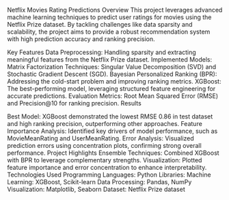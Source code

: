 Netflix Movies Rating Predictions
Overview
This project leverages advanced machine learning techniques to predict user ratings for movies using the Netflix Prize dataset. By tackling challenges like data sparsity and scalability, the project aims to provide a robust recommendation system with high prediction accuracy and ranking precision.

Key Features
Data Preprocessing: Handling sparsity and extracting meaningful features from the Netflix Prize dataset.
Implemented Models:
Matrix Factorization Techniques: Singular Value Decomposition (SVD) and Stochastic Gradient Descent (SGD).
Bayesian Personalized Ranking (BPR): Addressing the cold-start problem and improving ranking metrics.
XGBoost: The best-performing model, leveraging structured feature engineering for accurate predictions.
Evaluation Metrics: Root Mean Squared Error (RMSE) and Precision@10 for ranking precision.
Results

Best Model: XGBoost demonstrated the lowest RMSE 0.86 in test dataset and high ranking precision, outperforming other approaches.
Feature Importance Analysis: Identified key drivers of model performance, such as MovieMeanRating and UserMeanRating.
Error Analysis: Visualized prediction errors using concentration plots, confirming strong overall performance.
Project Highlights
Ensemble Techniques: Combined XGBoost with BPR to leverage complementary strengths.
Visualization: Plotted feature importance and error concentration to enhance interpretability.
Technologies Used
Programming Languages: Python
Libraries:
Machine Learning: XGBoost, Scikit-learn
Data Processing: Pandas, NumPy
Visualization: Matplotlib, Seaborn
Dataset: Netflix Prize dataset
